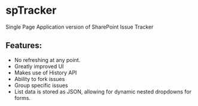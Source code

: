 # spTracker

Single Page Application version of SharePoint Issue Tracker

## Features:

- No refreshing at any point.
- Greatly improved UI
- Makes use of History API
- Ability to fork issues
- Group specific issues
- List data is stored as JSON, allowing for dynamic nested dropdowns for forms.

